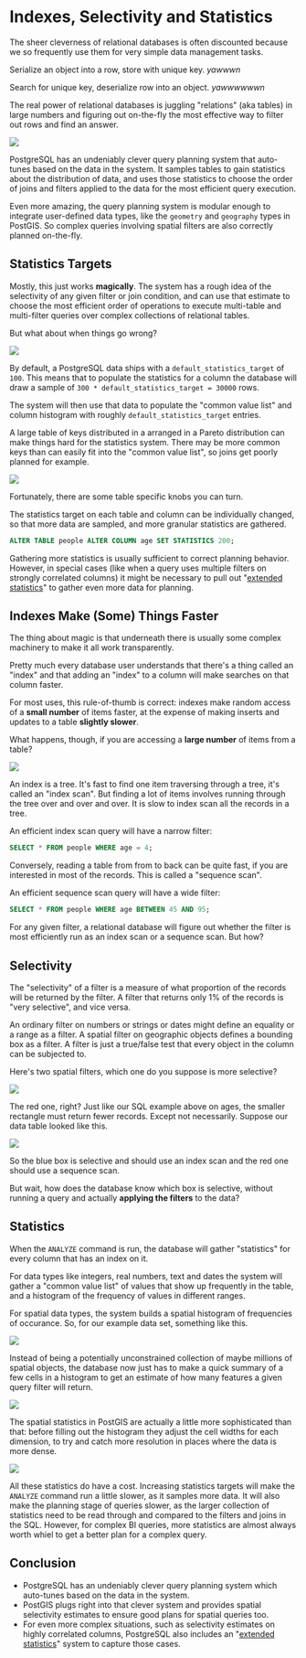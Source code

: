 # Indexes, Selectivity and Statistics

The sheer cleverness of relational databases is often discounted because we so frequently use them for very simple data management tasks. 

Serialize an object into a row, store with unique key. _yawwwn_

Search for unique key, deserialize row into an object. _yawwwwwwn_

The real power of relational databases is juggling "relations" (aka tables) in large numbers and figuring out on-the-fly the most effective way to filter out rows and find an answer.

<img src="img/explain.jpg" />

PostgreSQL has an undeniably clever query planning system that auto-tunes based on the data in the system. It samples tables to gain statistics about the distribution of data, and uses those statistics to choose the order of joins and filters applied to the data for the most efficient query execution.

Even more amazing, the query planning system is modular enough to integrate user-defined data types, like the `geometry` and `geography` types in PostGIS. So complex queries involving spatial filters are also correctly planned on-the-fly.

## Statistics Targets

Mostly, this just works **magically**. The system has a rough idea of the selectivity of any given filter or join condition, and can use that estimate to choose the most efficient order of operations to execute multi-table and multi-filter queries over complex collections of relational tables.

But what about when things go wrong?

<img src="img/moarcat.jpg" />

By default, a PostgreSQL data ships with a `default_statistics_target` of `100`. This means that to populate the statistics for a column the database will draw a sample of `300 * default_statistics_target = 30000` rows.

The system will then use that data to populate the "common value list" and column histogram with roughly `default_statistics_target` entries. 

A large table of keys distributed in a arranged in a Pareto distribution can make things hard for the statistics system. There may be more common keys than can easily fit into the "common value list", so joins get poorly planned for example. 

<img src="img/indexes07.png" />

Fortunately, there are some table specific knobs you can turn.

The statistics target on each table and column can be individually changed, so that more data are sampled, and more granular statistics are gathered.

```sql
ALTER TABLE people ALTER COLUMN age SET STATISTICS 200;
```

Gathering more statistics is usually sufficient to correct planning behavior. However, in special cases (like when a query uses multiple filters on strongly correlated columns) it might be necessary to pull out "[extended statistics](https://www.postgresql.org/docs/current/sql-createstatistics.html)" to gather even more data for planning.


## Indexes Make (Some) Things Faster

The thing about magic is that underneath there is usually some complex machinery to make it all work transparently.

Pretty much every database user understands that there's a thing called an "index" and that adding an "index" to a column will make searches on that column faster.

For most uses, this rule-of-thumb is correct: indexes make random access of a **small number** of items faster, at the expense of making inserts and updates to a table **slightly slower**.

What happens, though, if you are accessing a **large number** of items from a table?

<img src="img/indexes01.jpg" />

An index is a tree. It's fast to find one item traversing through a tree, it's called an "index scan". But finding a lot of items involves running through the tree over and over and over. It is slow to index scan all the records in a tree.

An efficient index scan query will have a narrow filter:

```sql
SELECT * FROM people WHERE age = 4;
```

Conversely, reading a table from from to back can be quite fast, if you are interested in most of the records. This is called a "sequence scan".

An efficient sequence scan query will have a wide filter:

```sql
SELECT * FROM people WHERE age BETWEEN 45 AND 95;
```

For any given filter, a relational database will figure out whether the filter is most efficiently run as an index scan or a sequence scan. But how?


## Selectivity

The "selectivity" of a filter is a measure of what proportion of the records will be returned by the filter. A filter that returns only 1% of the records is "very selective", and vice versa.

An ordinary filter on numbers or strings or dates might define an equality or a range as a filter. A spatial filter on geographic objects defines a bounding box as a filter. A filter is just a true/false test that every object in the column can be subjected to. 

Here's two spatial filters, which one do you suppose is more selective?

<img src="img/indexes02.png" />

The red one, right? Just like our SQL example above on ages, the smaller rectangle must return fewer records. Except not necessarily. Suppose our data table looked like this.

<img src="img/indexes03.png" />

So the blue box is selective and should use an index scan and the red one should use a sequence scan. 

But wait, how does the database know which box is selective, without running a query and actually **applying the filters** to the data?


## Statistics

When the `ANALYZE` command is run, the database will gather "statistics" for every column that has an index on it. 

For data types like integers, real numbers, text and dates the system will gather a "common value list" of values that show up frequently in the table, and a histogram of the frequency of values in different ranges.

For spatial data types, the system builds a spatial histogram of frequencies of occurance. So, for our example data set, something like this.

<img src="img/indexes04.png" />

Instead of being a potentially unconstrained collection of maybe millions of spatial objects, the database now just has to make a quick summary of a few cells in a histogram to get an estimate of how many features a given query filter will return.

<img src="img/indexes05.png" />

The spatial statistics in PostGIS are actually a little more sophisticated than that: before filling out the histogram they adjust the cell widths for each dimension, to try and catch more resolution in places where the data is more dense.

<img src="img/indexes06.png" />

All these statistics do have a cost. Increasing statistics targets will make the `ANALYZE` command run a little slower, as it samples more data. It will also make the planning stage of queries slower, as the larger collection of statistics need to be read through and compared to the filters and joins in the SQL. However, for complex BI queries, more statistics are almost always worth whiel to get a better plan for a complex query.


## Conclusion

* PostgreSQL has an undeniably clever query planning system which auto-tunes based on the data in the system.
* PostGIS plugs right into that clever system and provides spatial selectivity estimates to ensure good plans for spatial queries too.
* For even more complex situations, such as selectivity estimates on highly correlated columns, PostgreSQL also includes an "[extended statistics](https://www.postgresql.org/docs/current/sql-createstatistics.html)" system to capture those cases.
